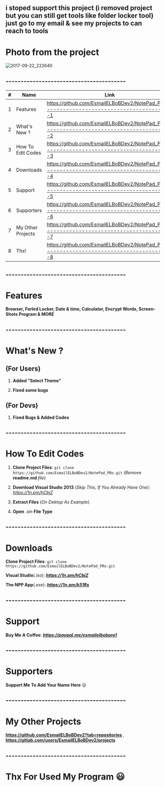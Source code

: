 ## i stoped support this project (i removed project but you can still get tools like folder locker tool) just go to my email & see my projects to can reach to tools
# Photo from the project
![2017-09-22_222640](https://user-images.githubusercontent.com/28893833/30763333-fe79c8f0-9fe5-11e7-8af4-a9e2c7bb8c5f.png)
## ----------------------------------------
| #  | Name | Link |
| ------------- | ------------- | ------------- |
| 1  | Features  | https://github.com/EsmailELBoBDev2/NotePad_PRo#-----------------------------------------1  |
| 2  | What's New ? | https://github.com/EsmailELBoBDev2/NotePad_PRo#-----------------------------------------2  |
| 3  | How To Edit Codes  | https://github.com/EsmailELBoBDev2/NotePad_PRo#-----------------------------------------3  |
| 4  | Downloads  | https://github.com/EsmailELBoBDev2/NotePad_PRo#-----------------------------------------4 |
| 5  | Support  | https://github.com/EsmailELBoBDev2/NotePad_PRo#-----------------------------------------5  |
| 6  | Supporters  | https://github.com/EsmailELBoBDev2/NotePad_PRo#-----------------------------------------6  |
| 7  | My Other Projects  | https://github.com/EsmailELBoBDev2/NotePad_PRo#-----------------------------------------7  |
| 8  | Thx!  | https://github.com/EsmailELBoBDev2/NotePad_PRo#-----------------------------------------8  |
## ----------------------------------------
# Features 
**Browser, Forled Locker, Date & time, Calculator, Encrypt Words, Screen-Shots Program & MORE**
## ----------------------------------------
# What's New ?
## (For Users)
1. **Added "Select Theme"** 

2. **Fixed some bugs**
## (For Devs)
1. **Fixed Bugs & Added Codes**
## ----------------------------------------
# How To Edit Codes
1. **Clone Project Files**: `git clone https://github.com/EsmailELBoBDev2/NotePad_PRo.git` (*Remove* **readme.md** *file*)

2. **Download Visual Studio 2013** (*Skip This, If You Already Have One*): *https://1n.pm/hCbjZ*

3. **Extract Files** (*On Dektop As Example*)

4. **Open** *.sin* **File Type**
## ----------------------------------------
# Downloads

**Clone Project Files**: `git clone https://github.com/EsmailELBoBDev2/NotePad_PRo.git`

**Visual Studio**(*.iso*): ***https://1n.pm/hCbjZ***

**The NPP App**(*.exe*): ***https://1n.pm/k51Rs***
## ----------------------------------------
# Support
**Buy Me A Coffee**: ***https://paypal.me/esmailelbobpro1***
## ----------------------------------------
# Supporters
**Support Me To Add Your Name Here** :stuck_out_tongue:
## ----------------------------------------
# My Other Projects
**https://github.com/EsmailELBoBDev2?tab=repositories** *,* **https://gitlab.com/users/EsmailELBoBDev2/projects**
## ----------------------------------------
# Thx For Used My Program :smiley:
